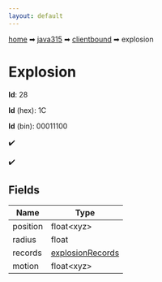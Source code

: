```yaml
---
layout: default
---
```


[home](/) ➡ [java315](/protocol/java315) ➡ [clientbound](/protocol/java315/clientbound) ➡ explosion

# Explosion

**Id**: 28

**Id** (hex): 1C

**Id** (bin): 00011100

✔️

✔️

## Fields

Name | Type
---|---
position | float&lt;xyz&gt;
radius | float
records | [explosionRecords](/protocol/java315/arrays)
motion | float&lt;xyz&gt;

